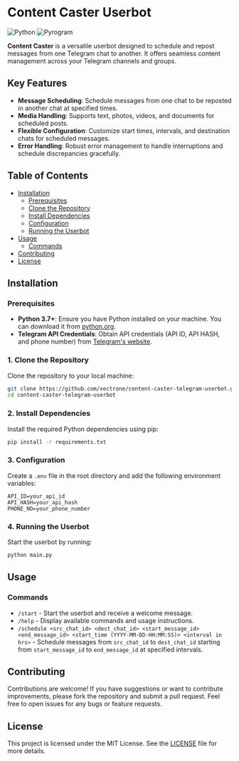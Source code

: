 # Content Caster Userbot

![Python](https://img.shields.io/badge/python-3.7%2B-blue)
![Pyrogram](https://img.shields.io/badge/pyrogram-1.4.2-blue)

**Content Caster** is a versatile userbot designed to schedule and repost messages from one Telegram chat to another. It offers seamless content management across your Telegram channels and groups.

## Key Features

- **Message Scheduling**: Schedule messages from one chat to be reposted in another chat at specified times.
- **Media Handling**: Supports text, photos, videos, and documents for scheduled posts.
- **Flexible Configuration**: Customize start times, intervals, and destination chats for scheduled messages.
- **Error Handling**: Robust error management to handle interruptions and schedule discrepancies gracefully.

## Table of Contents

- [Installation](#installation)
  - [Prerequisites](#prerequisites)
  - [Clone the Repository](#1-clone-the-repository)
  - [Install Dependencies](#2-install-dependencies)
  - [Configuration](#3-configuration)
  - [Running the Userbot](#4-running-the-userbot)
- [Usage](#usage)
  - [Commands](#commands)
- [Contributing](#contributing)
- [License](#license)

## Installation

### Prerequisites

- **Python 3.7+**: Ensure you have Python installed on your machine. You can download it from [python.org](https://www.python.org/).
- **Telegram API Credentials**: Obtain API credentials (API ID, API HASH, and phone number) from [Telegram's website](https://my.telegram.org/auth).

### 1. Clone the Repository

Clone the repository to your local machine:

```bash
git clone https://github.com/xectrone/content-caster-telegram-userbot.git
cd content-caster-telegram-userbot
```

### 2. Install Dependencies

Install the required Python dependencies using pip:

```bash
pip install -r requirements.txt
```

### 3. Configuration

Create a `.env` file in the root directory and add the following environment variables:

```plaintext
API_ID=your_api_id
API_HASH=your_api_hash
PHONE_NO=your_phone_number
```

### 4. Running the Userbot

Start the userbot by running:

```bash
python main.py
```

## Usage

### Commands

- `/start` - Start the userbot and receive a welcome message.
- `/help` - Display available commands and usage instructions.
- `/schedule <src_chat_id> <dest_chat_id> <start_message_id> <end_message_id> <start_time (YYYY-MM-DD-HH:MM:SS)> <interval in hrs>` - Schedule messages from `src_chat_id` to `dest_chat_id` starting from `start_message_id` to `end_message_id` at specified intervals.

## Contributing

Contributions are welcome! If you have suggestions or want to contribute improvements, please fork the repository and submit a pull request. Feel free to open issues for any bugs or feature requests.

## License

This project is licensed under the MIT License. See the [LICENSE](LICENSE) file for more details.
